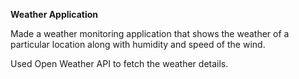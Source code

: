 **Weather Application**

Made a weather monitoring application that shows the weather of a particular location along with humidity and speed of the wind.

Used Open Weather API to fetch the weather details.

